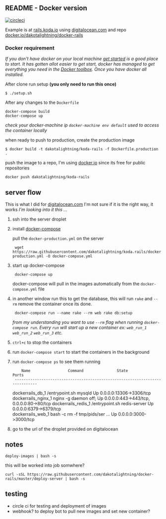 ## README - Docker version
[![circleci](https://circleci.com/gh/dakotalightning/docker-rails.svg?style=shield&circle-token=:circle-token)](https://circleci.com/gh/dakotalightning/docker-rails)

Example is at [rails.koda.io](http://rails.koda.io/) using [digitalocean.com](http://digitalocean.com) and repo [docker.io/dakotalightning/docker-rails](https://hub.docker.com/r/dakotalightning/docker-rails/)

### Docker requirement
*If you don't have docker on your local machine [get started](https://docs.docker.com/mac/started/) is a good place to start.
It has gotten allot easier to get start, docker has managed to get everything you need in the [Docker toolbox](https://www.docker.com/toolbox).
Once you have docker all installed.*

After clone run setup **(you only need to run this once)**

    $ ./setup.sh

After any changes to the `Dockerfile`

    docker-compose build
    docker-compose up

*check your docker-machine ip `docker-machine env default` used to access the container locally*

when ready to push to production, create the production image

    $ docker build -t dakotalightning/koda-rails -f Dockerfile.production .

push the image to a repo, I'm using [docker.io](https://hub.docker.com/r/dakotalightning/docker-rails/) since its free for public repositories

    docker push dakotalightning/koda-rails

## server flow
This is what I did for [digitalocean.com](http://digitalocean.com) I'm not sure if it is the right way, it works
*I'm looking into it this ...*

1. ssh into the server droplet
2. install [docker-compose](https://docs.docker.com/compose/install/)

	pull the `docker-production.yml` on the server

		wget https://raw.githubusercontent.com/dakotalightning/koda.rails/docker/docker-production.yml -O docker-compose.yml

3. start up docker-compose

		docker-compose up

	docker-compose will pull in the images automatically from the `docker-compose.yml` file

4. in another window run this to get the database, this will run `rake` and `--rm` remove the container once its done.

		docker-compose run --name rake --rm web rake db:setup

    *from my understanding you want to use `--rm` flag when running `docker-compose run`. Every `run` will start up a new container ex: `web_run_1` `web_run_2` `web_run_3` etc.*

5. `ctrl+c` to stop the containers
6. run `docker-compose start` to start the containers in the background
7. run `docker-compose ps` to see them running

		   Name                 Command               State            Ports          
		-----------------------------------------------------------------------------
    dockerrails_db_1      /entrypoint.sh mysqld            Up      0.0.0.0:13306->3306/tcp                  
    dockerrails_nginx_1   nginx -g daemon off;             Up      0.0.0.0:443->443/tcp, 0.0.0.0:80->80/tcp
    dockerrails_redis_1   /entrypoint.sh redis-server      Up      0.0.0.0:6379->6379/tcp                   
    dockerrails_web_1     bash -c rm -f tmp/pids/ser ...   Up      0.0.0.0:3000->3000/tcp                   
8. go to the url of the droplet provided on digitalocean

## notes

    deploy-images | bash -s

this will be worked into job somwhere?

    curl -sSL https://raw.githubusercontent.com/dakotalightning/docker-rails/master/deploy-server | bash -s

## testing

  - circle ci for testing and deployment of images
  - webhook? to deploy bot to pull new images and set new container?

